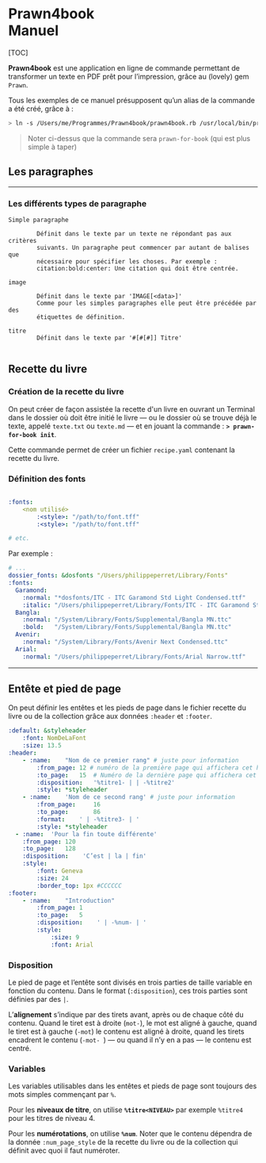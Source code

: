# Prawn4book<br />Manuel



[TOC]

**Prawn4book** est une application en ligne de commande permettant de transformer un texte en PDF prêt pour l’impression, grâce au (lovely) gem `Prawn`.

Tous les exemples de ce manuel présupposent qu’un alias de la commande a été créé, grâce à :

~~~bash
> ln -s /Users/me/Programmes/Prawn4book/prawn4book.rb /usr/local/bin/prawn-for-book
~~~

> Noter ci-dessus que la commande sera `prawn-for-book` (qui est plus simple à taper)



## Les paragraphes

---

<a name="types-paragraphes"></a>

### Les différents types de paragraphe

~~~
Simple paragraphe

		Définit dans le texte par un texte ne répondant pas aux critères 
		suivants. Un paragraphe peut commencer par autant de balises que
		nécessaire pour spécifier les choses. Par exemple :
		citation:bold:center: Une citation qui doit être centrée.
		
image

		Définit dans le texte par 'IMAGE[<data>]'
		Comme pour les simples paragraphes elle peut être précédée par des 
		étiquettes de définition.
		
titre
		Définit dans le texte par '#[#[#]] Titre'
		
~~~

## Recette du livre

### Création de la recette du livre

On peut créer de façon assistée la recette d'un livre en ouvrant un Terminal dans le dossier où doit être initié le livre — ou le dossier où se trouve déjà le texte, appelé `texte.txt` ou `texte.md` — et en  jouant la commande : **`> prawn-for-book init`**.

Cette commande permet de créer un fichier `recipe.yaml` contenant la recette du livre.

### Définition des fonts

~~~yaml

:fonts:
	<nom utilisé>
		:<style>: "/path/to/font.tff"
		:<style>: "/path/to/font.tff"

# etc.
~~~

Par exemple :

~~~yaml
# ...
dossier_fonts: &dosfonts "/Users/philippeperret/Library/Fonts"
:fonts:
  Garamond:
    :normal: "*dosfonts/ITC - ITC Garamond Std Light Condensed.ttf"
    :italic: "/Users/philippeperret/Library/Fonts/ITC - ITC Garamond Std Light Condensed Italic.ttf"
  Bangla:
    :normal: "/System/Library/Fonts/Supplemental/Bangla MN.ttc"
    :bold:   "/System/Library/Fonts/Supplemental/Bangla MN.ttc"
  Avenir:
    :normal: "/System/Library/Fonts/Avenir Next Condensed.ttc"
  Arial:
    :normal: "/Users/philippeperret/Library/Fonts/Arial Narrow.ttf"

~~~



---

<a name="header-footer"></a>

## Entête et pied de page

On peut définir les entêtes et les pieds de page dans le fichier recette du livre ou de la collection grâce aux données `:header` et `:footer`.

~~~yaml
:default: &styleheader 
	:font: NomDeLaFont
	:size: 13.5
:header:
	- :name:  	"Nom de ce premier rang" # juste pour information
		:from_page: 12 # numéro de la première page qui affichera cet header
		:to_page:   15	# Numéro de la dernière page qui affichera cet header
		:disposition:   '%titre1- | | -%titre2'
		:style: *styleheader
	- :name:    'Nom de ce second rang' # juste pour information
		:from_page: 	16
		:to_page:    	86
		:format:    ' | -%titre3- | '
		:style: *styleheader
  - :name:  'Pour la fin toute différente'
  	:from_page: 120
  	:to_page:   128
  	:disposition:    'C’est | la | fin'
  	:style: 
  		:font: Geneva
  		:size: 24
  		:border_top: 1px #CCCCCC
:footer:
	- :name:    "Introduction"
		:from_page: 1
		:to_page:   5
		:disposition:    ' | -%num- | '
		:style:
			:size: 9
			:font: Arial
~~~

### Disposition

Le pied de page et l’entête sont divisés en trois parties de taille variable en fonction du contenu. Dans le format (`:disposition`), ces trois parties sont définies par des `|`. 

L’**alignement** s’indique par des tirets avant, après ou de chaque côté du contenu. Quand le tiret est à droite (`mot-`), le mot est aligné à gauche, quand le tiret est à gauche (`-mot`) le contenu est aligné à droite, quand les tirets encadrent le contenu (`-mot- `) — ou quand il n’y en a pas — le contenu est centré.

### Variables

Les variables utilisables dans les entêtes et pieds de page sont toujours des mots simples commençant par `%`. 

Pour les **niveaux de titre**, on utilise **`%titre<NIVEAU>`** par exemple `%titre4` pour les titres de niveau 4.

Pour les **numérotations**, on utilise **`%num`**. Noter que le contenu dépendra de la donnée `:num_page_style` de la recette du livre ou de la collection qui définit avec quoi il faut numéroter.
